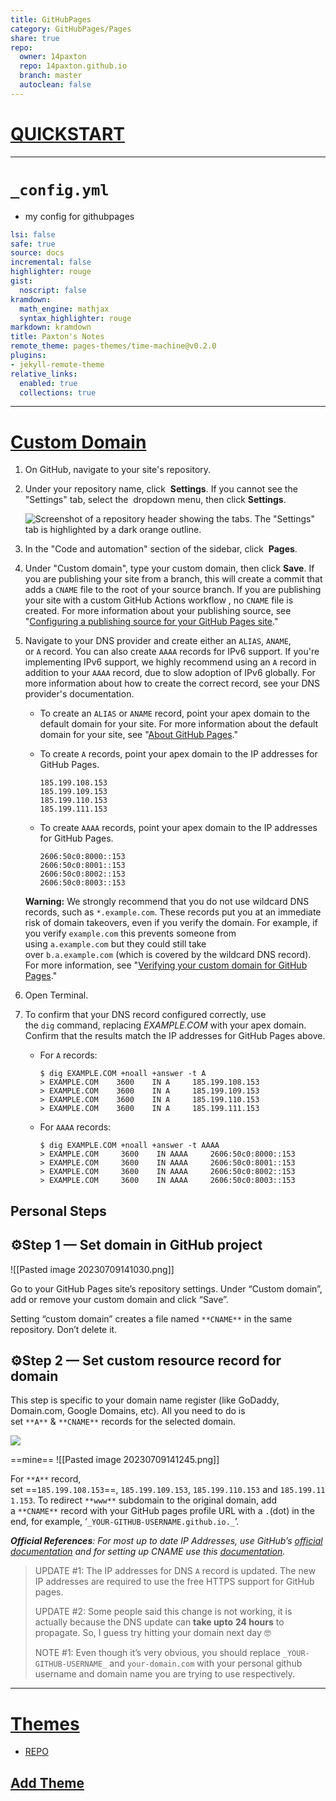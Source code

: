 ```yaml
--- 
title: GitHubPages  
category: GitHubPages/Pages  
share: true  
repo:  
  owner: 14paxton  
  repo: 14paxton.github.io  
  branch: master  
  autoclean: false  
---   
```


# [QUICKSTART](https://docs.github.com/en/pages/quickstart)

___

# `_config.yml`

- my config for githubpages

```yml
lsi: false
safe: true
source: docs
incremental: false
highlighter: rouge
gist:
  noscript: false
kramdown:
  math_engine: mathjax
  syntax_highlighter: rouge
markdown: kramdown
title: Paxton's Notes
remote_theme: pages-themes/time-machine@v0.2.0
plugins:
- jekyll-remote-theme 
relative_links:
  enabled: true
  collections: true

```

---

# [Custom Domain](https://docs.github.com/en/pages/configuring-a-custom-domain-for-your-github-pages-site)

1. On GitHub, navigate to your site's repository.
    
2. Under your repository name, click  **Settings**. If you cannot see the "Settings" tab, select the  dropdown menu, then click **Settings**.
    
    ![Screenshot of a repository header showing the tabs. The "Settings" tab is highlighted by a dark orange outline.](https://docs.github.com/assets/cb-28266/images/help/repository/repo-actions-settings.png)
    
3. In the "Code and automation" section of the sidebar, click  **Pages**.
    
4. Under "Custom domain", type your custom domain, then click **Save**. If you are publishing your site from a branch, this will create a commit that adds a `CNAME` file to the root of your source branch. If you are publishing your site with a custom GitHub Actions workflow , no `CNAME` file is created. For more information about your publishing source, see "[Configuring a publishing source for your GitHub Pages site](https://docs.github.com/en/pages/getting-started-with-github-pages/configuring-a-publishing-source-for-your-github-pages-site)."
    
5. Navigate to your DNS provider and create either an `ALIAS`, `ANAME`, or `A` record. You can also create `AAAA` records for IPv6 support. If you're implementing IPv6 support, we highly recommend using an `A` record in addition to your `AAAA` record, due to slow adoption of IPv6 globally. For more information about how to create the correct record, see your DNS provider's documentation.
    
    - To create an `ALIAS` or `ANAME` record, point your apex domain to the default domain for your site. For more information about the default domain for your site, see "[About GitHub Pages](https://docs.github.com/en/pages/getting-started-with-github-pages/about-github-pages#types-of-github-pages-sites)."
    - To create `A` records, point your apex domain to the IP addresses for GitHub Pages.
        
        ```shell
        185.199.108.153
        185.199.109.153
        185.199.110.153
        185.199.111.153
        ```
        
    - To create `AAAA` records, point your apex domain to the IP addresses for GitHub Pages.
        
        ```shell
        2606:50c0:8000::153
        2606:50c0:8001::153
        2606:50c0:8002::153
        2606:50c0:8003::153
        ```
        
    
    **Warning:** We strongly recommend that you do not use wildcard DNS records, such as `*.example.com`. These records put you at an immediate risk of domain takeovers, even if you verify the domain. For example, if you verify `example.com` this prevents someone from using `a.example.com` but they could still take over `b.a.example.com` (which is covered by the wildcard DNS record). For more information, see "[Verifying your custom domain for GitHub Pages](https://docs.github.com/en/pages/configuring-a-custom-domain-for-your-github-pages-site/verifying-your-custom-domain-for-github-pages)."
    
6. Open Terminal.
    
7. To confirm that your DNS record configured correctly, use the `dig` command, replacing _EXAMPLE.COM_ with your apex domain. Confirm that the results match the IP addresses for GitHub Pages above.
    
    - For `A` records:
        
        ```shell
        $ dig EXAMPLE.COM +noall +answer -t A
        > EXAMPLE.COM    3600    IN A     185.199.108.153
        > EXAMPLE.COM    3600    IN A     185.199.109.153
        > EXAMPLE.COM    3600    IN A     185.199.110.153
        > EXAMPLE.COM    3600    IN A     185.199.111.153
        ```
        
    - For `AAAA` records:
        
        ```shell
        $ dig EXAMPLE.COM +noall +answer -t AAAA
        > EXAMPLE.COM     3600    IN AAAA     2606:50c0:8000::153
        > EXAMPLE.COM     3600    IN AAAA     2606:50c0:8001::153
        > EXAMPLE.COM     3600    IN AAAA     2606:50c0:8002::153
        > EXAMPLE.COM     3600    IN AAAA     2606:50c0:8003::153
        ```

##  Personal Steps

## ⚙️Step 1 — Set domain in GitHub project

![[Pasted image 20230709141030.png]]

Go to your GitHub Pages site’s repository settings. Under “Custom domain”, add or remove your custom domain and click “Save”.

Setting “custom domain” creates a file named `**CNAME**` in the same repository. Don’t delete it.

## ⚙️Step 2 — Set custom resource record for domain

This step is specific to your domain name register (like GoDaddy, Domain.com, Google Domains, etc). All you need to do is set `**A**` & `**CNAME**` records for the selected domain.

![](https://miro.medium.com/v2/resize:fit:2000/1*lT1CCfb9jX74vGrsF5AoLA.png)

==mine==
![[Pasted image 20230709141245.png]]

For `**A**` record, set ==`185.199.108.153`==, `185.199.109.153`, `185.199.110.153` and `185.199.111.153`. To redirect `**www**` subdomain to the original domain, add a `**CNAME**` record with your GitHub pages profile URL with a `.`(dot) in the end, for example, ‘`_YOUR-GITHUB-USERNAME.github.io._`’.

**_Official References_**_: For most up to date IP Addresses, use GitHub’s_ [_official documentation_](https://help.github.com/articles/setting-up-an-apex-domain/) _and for setting up CNAME use this_ [_documentation_](https://help.github.com/articles/setting-up-a-www-subdomain/)_._



> UPDATE #1: The IP addresses for DNS `A` record is updated. The new IP addresses are required to use the free HTTPS support for GitHub pages.
> 
> UPDATE #2: Some people said this change is not working, it is actually because the DNS update can **take upto** **24 hours** to propagate. So, I guess try hitting your domain next day 🤓
> 
> NOTE #1: Even though it’s very obvious, you should replace `_YOUR-GITHUB-USERNAME_` and `your-domain.com` with your personal github username and domain name you are trying to use respectively.


---

# [Themes](https://pages.github.com/themes/)
- [REPO](https://github.com/pages-themes)

## [Add Theme](https://docs.github.com/en/pages/setting-up-a-github-pages-site-with-jekyll/adding-a-theme-to-your-github-pages-site-using-jekyll)

